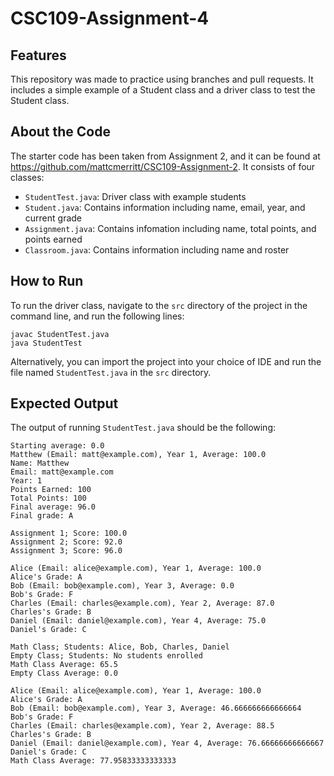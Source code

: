 # CSC109-Assignment-4

## Features

This repository was made to practice using branches and pull requests. It includes a simple example of a Student class and a driver class to test the Student class.

## About the Code

The starter code has been taken from Assignment 2, and it can be found at https://github.com/mattcmerritt/CSC109-Assignment-2. It consists of four classes:
* ``StudentTest.java``: Driver class with example students
* ``Student.java``: Contains information including name, email, year, and current grade
* ``Assignment.java``: Contains infomation including name, total points, and points earned
* ``Classroom.java``: Contains information including name and roster

## How to Run

To run the driver class, navigate to the ``src`` directory of the project in the command line, and run the following lines:

```
javac StudentTest.java
java StudentTest
```

Alternatively, you can import the project into your choice of IDE and run the file named ``StudentTest.java`` in the ``src`` directory.

## Expected Output

The output of running ``StudentTest.java`` should be the following:

```
Starting average: 0.0
Matthew (Email: matt@example.com), Year 1, Average: 100.0
Name: Matthew
Email: matt@example.com
Year: 1
Points Earned: 100
Total Points: 100
Final average: 96.0
Final grade: A

Assignment 1; Score: 100.0
Assignment 2; Score: 92.0
Assignment 3; Score: 96.0

Alice (Email: alice@example.com), Year 1, Average: 100.0
Alice's Grade: A
Bob (Email: bob@example.com), Year 3, Average: 0.0
Bob's Grade: F
Charles (Email: charles@example.com), Year 2, Average: 87.0
Charles's Grade: B
Daniel (Email: daniel@example.com), Year 4, Average: 75.0
Daniel's Grade: C

Math Class; Students: Alice, Bob, Charles, Daniel
Empty Class; Students: No students enrolled
Math Class Average: 65.5
Empty Class Average: 0.0

Alice (Email: alice@example.com), Year 1, Average: 100.0
Alice's Grade: A
Bob (Email: bob@example.com), Year 3, Average: 46.666666666666664
Bob's Grade: F
Charles (Email: charles@example.com), Year 2, Average: 88.5
Charles's Grade: B
Daniel (Email: daniel@example.com), Year 4, Average: 76.66666666666667
Daniel's Grade: C
Math Class Average: 77.95833333333333
```